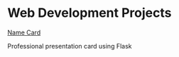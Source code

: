 # Web Development Projects 

[Name Card](https://github.com/jhoeljp/Web-Development/tree/main/Name_Card)

Professional presentation card using Flask
